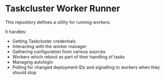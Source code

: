 # Taskcluster Worker Runner

This repository defines a utility for running workers.

It handles:

 - Getting Taskcluster credentials
 - Interacting with the worker manager
 - Gathering configuration from various sources
 - Workers which reboot as part of their handling of tasks
 - Managing autologin
 - Polling for changed deployment IDs and signalling to workers when they should stop
